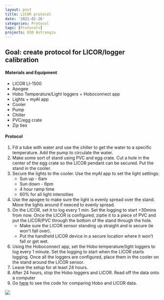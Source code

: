```yaml
---
layout: post
title: LICOR protocol
date: '2021-02-26'
categories: Protocol
tags: [Protocols]
projects: GSO Astrangia 
---
```


## Goal: create protocol for LICOR/logger calibration

#### Materials and Equipment 

- LICOR LI-1500
- Apogee 
- Hobo Temperature/Light loggers + Hoboconnect app
- Lights + myAI app 
- Cooler
- Pump
- Chiller 
- PVC/egg crate 
- Zip ties 


#### Protocol 

1. Fill a tube with water and use the chiller to get the water to a specific temperature. Add the pump to circulate the water. 
2. Make some sort of stand using PVC and egg crate. Cut a hole in the center of the egg crate so the LICOR pendant can  be secured. Put the stand in the cooler.
3. Secure the lights to the cooler. Use the myAI app to set the light settings:
	- Sun up - 6am 
	- Sun down - 6pm
	- 4 hour ramp time 
	- 60% for all light intensities
4. Use the apogee to make sure the light is evenly spread over the stand. Move the lights around if neeced to evenly spread.
5. On the LICOR, set it to log every 1 min. Set the logging to start +30mins from now. Once the LICOR is configured, ziptie it to a piece of PVC and put the LICOR/PVC through the bottom of the stand through the hole. 
	- Make sure the LICOR sensor standing up straight and is secure (ie won't fall over). 
	- Put the handheld LICOR device in a secure location where it won't fall or get wet. 
6. Using the Hoboconnect app, set the Hobo temperature/light loggers to log every 1 minute. Set the logging to start when the LICOR starts logging. Once all the loggers are configured, place them in the cooler on the stand around the LICOR sensor. 
7. Leave the setup for at least 24 hours. 
8. After 24 hours, stop the Hobo loggers and LICOR. Read off the data onto a computer
9. Go [here](https://github.com/JillAshey/Astrangia_repo/blob/main/scripts/Light_Calibration.Rmd) to see the code for comparing Hobo and LICOR data.


![](https://github.com/JillAshey/JillAshey_Putnam_Lab_Notebook/blob/master/images/licor_setup1.png?raw=true)

